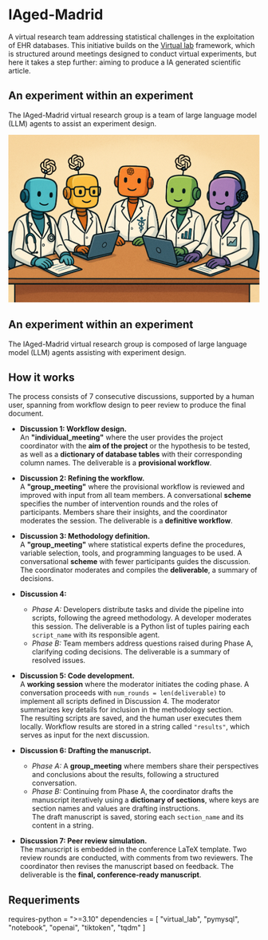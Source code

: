 # IAged-Madrid
A virtual research team addressing statistical challenges in the exploitation of EHR databases. This initiative builds on the [Virtual lab](https://www.nature.com/articles/s41586-025-09442-9) framework, which is structured around meetings designed to conduct virtual experiments, but here it takes a step further: aiming to produce a IA generated scientific article.

## An experiment within an experiment
The IAged-Madrid virtual research group is a team of large language model (LLM) agents to assist an experiment design.

<img src="IAged_madrid_group.png" alt="Logo IAged-Madrid">

## An experiment within an experiment
The IAged-Madrid virtual research group is composed of large language model (LLM) agents assisting with experiment design.

## How it works
The process consists of 7 consecutive discussions, supported by a human user, spanning from workflow design to peer review to produce the final document.

* **Discussion 1: Workflow design.**  
  An **"individual_meeting"** where the user provides the project coordinator with the **aim of the project** or the hypothesis to be tested, as well as a **dictionary of database tables** with their corresponding column names. The deliverable is a **provisional workflow**.

* **Discussion 2: Refining the workflow.**  
  A **"group_meeting"** where the provisional workflow is reviewed and improved with input from all team members. A conversational **scheme** specifies the number of intervention rounds and the roles of participants. Members share their insights, and the coordinator moderates the session. The deliverable is a **definitive workflow**.

* **Discussion 3: Methodology definition.**  
  A **"group_meeting"** where statistical experts define the procedures, variable selection, tools, and programming languages to be used. A conversational **scheme** with fewer participants guides the discussion. The coordinator moderates and compiles the **deliverable**, a summary of decisions.

* **Discussion 4:**  
  * *Phase A:* Developers distribute tasks and divide the pipeline into scripts, following the agreed methodology. A developer moderates this session. The deliverable is a Python list of tuples pairing each `script_name` with its responsible agent.  
  * *Phase B:* Team members address questions raised during Phase A, clarifying coding decisions. The deliverable is a summary of resolved issues.

* **Discussion 5: Code development.**  
  A **working session** where the moderator initiates the coding phase. A conversation proceeds with `num_rounds = len(deliverable)` to implement all scripts defined in Discussion 4. The moderator summarizes key details for inclusion in the methodology section.  
  The resulting scripts are saved, and the human user executes them locally. Workflow results are stored in a string called `"results"`, which serves as input for the next discussion.

* **Discussion 6: Drafting the manuscript.**  
  * *Phase A:* A **group_meeting** where members share their perspectives and conclusions about the results, following a structured conversation.  
  * *Phase B:* Continuing from Phase A, the coordinator drafts the manuscript iteratively using a **dictionary of sections**, where keys are section names and values are drafting instructions.  
  The draft manuscript is saved, storing each `section_name` and its content in a string.

* **Discussion 7: Peer review simulation.**  
  The manuscript is embedded in the conference LaTeX template. Two review rounds are conducted, with comments from two reviewers. The coordinator then revises the manuscript based on feedback. The deliverable is the **final, conference-ready manuscript**.

## Requeriments
requires-python = ">=3.10"
dependencies = [
    "virtual_lab",
    "pymysql",
    "notebook",
    "openai",
    "tiktoken",
    "tqdm"
]



